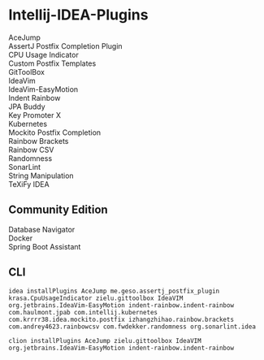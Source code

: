 # Intellij-IDEA-Plugins
AceJump  
AssertJ Postfix Completion Plugin  
CPU Usage Indicator  
Custom Postfix Templates  
GitToolBox  
IdeaVim  
IdeaVim-EasyMotion  
Indent Rainbow  
JPA Buddy  
Key Promoter X  
Kubernetes  
Mockito Postfix Completion  
Rainbow Brackets  
Rainbow CSV  
Randomness  
SonarLint  
String Manipulation  
TeXiFy IDEA
## Community Edition
Database Navigator  
Docker  
Spring Boot Assistant  
## CLI
```
idea installPlugins AceJump me.geso.assertj_postfix_plugin krasa.CpuUsageIndicator zielu.gittoolbox IdeaVIM org.jetbrains.IdeaVim-EasyMotion indent-rainbow.indent-rainbow com.haulmont.jpab com.intellij.kubernetes com.krrrr38.idea.mockito.postfix izhangzhihao.rainbow.brackets com.andrey4623.rainbowcsv com.fwdekker.randomness org.sonarlint.idea
```
```
clion installPlugins AceJump zielu.gittoolbox IdeaVIM org.jetbrains.IdeaVim-EasyMotion indent-rainbow.indent-rainbow
```
